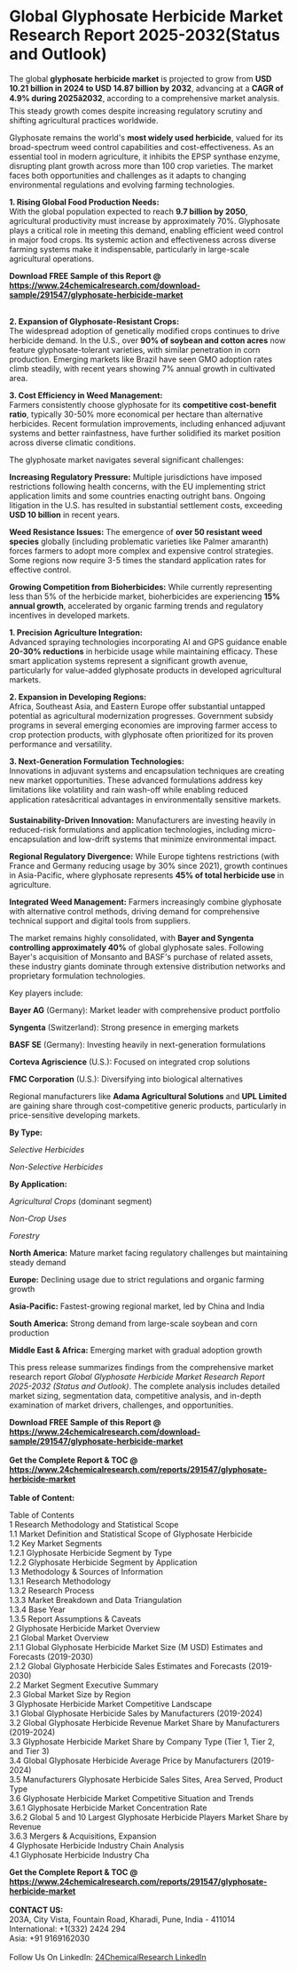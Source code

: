 <h1>Global Glyphosate Herbicide Market Research Report 2025-2032(Status and Outlook)</h1><p>The global <strong>glyphosate herbicide market</strong> is projected to grow from <strong>USD 10.21 billion in 2024 to USD 14.87 billion by 2032</strong>, advancing at a <strong>CAGR of 4.9% during 2025â2032</strong>, according to a comprehensive market analysis. This steady growth comes despite increasing regulatory scrutiny and shifting agricultural practices worldwide.</p><p>Glyphosate remains the world's <strong>most widely used herbicide</strong>, valued for its broad-spectrum weed control capabilities and cost-effectiveness. As an essential tool in modern agriculture, it inhibits the EPSP synthase enzyme, disrupting plant growth across more than 100 crop varieties. The market faces both opportunities and challenges as it adapts to changing environmental regulations and evolving farming technologies.</p><p><strong>1. Rising Global Food Production Needs:</strong><br>
With the global population expected to reach <strong>9.7 billion by 2050</strong>, agricultural productivity must increase by approximately 70%. Glyphosate plays a critical role in meeting this demand, enabling efficient weed control in major food crops. Its systemic action and effectiveness across diverse farming systems make it indispensable, particularly in large-scale agricultural operations.</p><div><b>Download FREE Sample of this Report @ 
            <a href="https://www.24chemicalresearch.com/download-sample/291547/glyphosate-herbicide-market">
            https://www.24chemicalresearch.com/download-sample/291547/glyphosate-herbicide-market</a></b></div><br><p><strong>2. Expansion of Glyphosate-Resistant Crops:</strong><br>
The widespread adoption of genetically modified crops continues to drive herbicide demand. In the U.S., over <strong>90% of soybean and cotton acres</strong> now feature glyphosate-tolerant varieties, with similar penetration in corn production. Emerging markets like Brazil have seen GMO adoption rates climb steadily, with recent years showing 7% annual growth in cultivated area.</p><p><strong>3. Cost Efficiency in Weed Management:</strong><br>
Farmers consistently choose glyphosate for its <strong>competitive cost-benefit ratio</strong>, typically 30-50% more economical per hectare than alternative herbicides. Recent formulation improvements, including enhanced adjuvant systems and better rainfastness, have further solidified its market position across diverse climatic conditions.</p><p>The glyphosate market navigates several significant challenges:</p><p><strong>Increasing Regulatory Pressure:</strong> Multiple jurisdictions have imposed restrictions following health concerns, with the EU implementing strict application limits and some countries enacting outright bans. Ongoing litigation in the U.S. has resulted in substantial settlement costs, exceeding <strong>USD 10 billion</strong> in recent years.</p><p><strong>Weed Resistance Issues:</strong> The emergence of <strong>over 50 resistant weed species</strong> globally (including problematic varieties like Palmer amaranth) forces farmers to adopt more complex and expensive control strategies. Some regions now require 3-5 times the standard application rates for effective control.</p><p><strong>Growing Competition from Bioherbicides:</strong> While currently representing less than 5% of the herbicide market, bioherbicides are experiencing <strong>15% annual growth</strong>, accelerated by organic farming trends and regulatory incentives in developed markets.</p><p><strong>1. Precision Agriculture Integration:</strong><br>
Advanced spraying technologies incorporating AI and GPS guidance enable <strong>20-30% reductions</strong> in herbicide usage while maintaining efficacy. These smart application systems represent a significant growth avenue, particularly for value-added glyphosate products in developed agricultural markets.</p><p><strong>2. Expansion in Developing Regions:</strong><br>
Africa, Southeast Asia, and Eastern Europe offer substantial untapped potential as agricultural modernization progresses. Government subsidy programs in several emerging economies are improving farmer access to crop protection products, with glyphosate often prioritized for its proven performance and versatility.</p><p><strong>3. Next-Generation Formulation Technologies:</strong><br>
Innovations in adjuvant systems and encapsulation techniques are creating new market opportunities. These advanced formulations address key limitations like volatility and rain wash-off while enabling reduced application ratesâcritical advantages in environmentally sensitive markets.</p><p><strong>Sustainability-Driven Innovation:</strong> Manufacturers are investing heavily in reduced-risk formulations and application technologies, including micro-encapsulation and low-drift systems that minimize environmental impact.</p><p><strong>Regional Regulatory Divergence:</strong> While Europe tightens restrictions (with France and Germany reducing usage by 30% since 2021), growth continues in Asia-Pacific, where glyphosate represents <strong>45% of total herbicide use</strong> in agriculture.</p><p><strong>Integrated Weed Management:</strong> Farmers increasingly combine glyphosate with alternative control methods, driving demand for comprehensive technical support and digital tools from suppliers.</p><p>The market remains highly consolidated, with <strong>Bayer and Syngenta controlling approximately 40%</strong> of global glyphosate sales. Following Bayer's acquisition of Monsanto and BASF's purchase of related assets, these industry giants dominate through extensive distribution networks and proprietary formulation technologies.</p><p>Key players include:</p><p><strong>Bayer AG</strong> (Germany): Market leader with comprehensive product portfolio</p><p><strong>Syngenta</strong> (Switzerland): Strong presence in emerging markets</p><p><strong>BASF SE</strong> (Germany): Investing heavily in next-generation formulations</p><p><strong>Corteva Agriscience</strong> (U.S.): Focused on integrated crop solutions</p><p><strong>FMC Corporation</strong> (U.S.): Diversifying into biological alternatives</p><p>Regional manufacturers like <strong>Adama Agricultural Solutions</strong> and <strong>UPL Limited</strong> are gaining share through cost-competitive generic products, particularly in price-sensitive developing markets.</p><p><strong>By Type:</strong></p><p><em>Selective Herbicides</em></p><p><em>Non-Selective Herbicides</em></p><p><strong>By Application:</strong></p><p><em>Agricultural Crops</em> (dominant segment)</p><p><em>Non-Crop Uses</em></p><p><em>Forestry</em></p><p><strong>North America:</strong> Mature market facing regulatory challenges but maintaining steady demand</p><p><strong>Europe:</strong> Declining usage due to strict regulations and organic farming growth</p><p><strong>Asia-Pacific:</strong> Fastest-growing regional market, led by China and India</p><p><strong>South America:</strong> Strong demand from large-scale soybean and corn production</p><p><strong>Middle East &amp; Africa:</strong> Emerging market with gradual adoption growth</p><p>This press release summarizes findings from the comprehensive market research report <em>Global Glyphosate Herbicide Market Research Report 2025-2032 (Status and Outlook)</em>. The complete analysis includes detailed market sizing, segmentation data, competitive analysis, and in-depth examination of market drivers, challenges, and opportunities.</p><div><b>Download FREE Sample of this Report @ 
            <a href="https://www.24chemicalresearch.com/download-sample/291547/glyphosate-herbicide-market">
            https://www.24chemicalresearch.com/download-sample/291547/glyphosate-herbicide-market</a></b></div><br><div><b>Get the Complete Report & TOC @ 
            <a href="https://www.24chemicalresearch.com/reports/291547/glyphosate-herbicide-market">
            https://www.24chemicalresearch.com/reports/291547/glyphosate-herbicide-market</a></b></div><br>
            <b>Table of Content:</b><p>Table of Contents<br />
1 Research Methodology and Statistical Scope<br />
1.1 Market Definition and Statistical Scope of Glyphosate Herbicide<br />
1.2 Key Market Segments<br />
1.2.1 Glyphosate Herbicide Segment by Type<br />
1.2.2 Glyphosate Herbicide Segment by Application<br />
1.3 Methodology & Sources of Information<br />
1.3.1 Research Methodology<br />
1.3.2 Research Process<br />
1.3.3 Market Breakdown and Data Triangulation<br />
1.3.4 Base Year<br />
1.3.5 Report Assumptions & Caveats<br />
2 Glyphosate Herbicide Market Overview<br />
2.1 Global Market Overview<br />
2.1.1 Global Glyphosate Herbicide Market Size (M USD) Estimates and Forecasts (2019-2030)<br />
2.1.2 Global Glyphosate Herbicide Sales Estimates and Forecasts (2019-2030)<br />
2.2 Market Segment Executive Summary<br />
2.3 Global Market Size by Region<br />
3 Glyphosate Herbicide Market Competitive Landscape<br />
3.1 Global Glyphosate Herbicide Sales by Manufacturers (2019-2024)<br />
3.2 Global Glyphosate Herbicide Revenue Market Share by Manufacturers (2019-2024)<br />
3.3 Glyphosate Herbicide Market Share by Company Type (Tier 1, Tier 2, and Tier 3)<br />
3.4 Global Glyphosate Herbicide Average Price by Manufacturers (2019-2024)<br />
3.5 Manufacturers Glyphosate Herbicide Sales Sites, Area Served, Product Type<br />
3.6 Glyphosate Herbicide Market Competitive Situation and Trends<br />
3.6.1 Glyphosate Herbicide Market Concentration Rate<br />
3.6.2 Global 5 and 10 Largest Glyphosate Herbicide Players Market Share by Revenue<br />
3.6.3 Mergers & Acquisitions, Expansion<br />
4 Glyphosate Herbicide Industry Chain Analysis<br />
4.1 Glyphosate Herbicide Industry Cha</p><div><b>Get the Complete Report & TOC @ 
            <a href="https://www.24chemicalresearch.com/reports/291547/glyphosate-herbicide-market">
            https://www.24chemicalresearch.com/reports/291547/glyphosate-herbicide-market</a></b></div><br><b>CONTACT US:</b><br>
            203A, City Vista, Fountain Road, Kharadi, Pune, India - 411014<br>
            International: +1(332) 2424 294<br>
            Asia: +91 9169162030 <br><br>
            Follow Us On LinkedIn: <a href="https://www.linkedin.com/company/24chemicalresearch/">24ChemicalResearch LinkedIn</a>